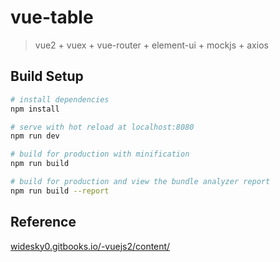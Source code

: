 # vue-table

> vue2 + vuex + vue-router + element-ui + mockjs + axios

## Build Setup

``` bash
# install dependencies
npm install

# serve with hot reload at localhost:8080
npm run dev

# build for production with minification
npm run build

# build for production and view the bundle analyzer report
npm run build --report
```

## Reference
[widesky0.gitbooks.io/-vuejs2/content/](widesky0.gitbooks.io/-vuejs2/content/)
